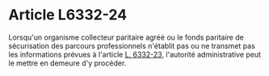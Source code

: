 # Article L6332-24

Lorsqu'un organisme collecteur paritaire agréé ou le fonds paritaire de sécurisation des parcours professionnels n'établit pas ou ne transmet pas les informations prévues à l'article [L. 6332-23][1], l'autorité administrative peut le mettre en demeure d'y procéder.

 [1]: /affichCodeArticle.do?cidTexte=LEGITEXT000006072050&idArticle=LEGIARTI000006904365&dateTexte=&categorieLien=cid